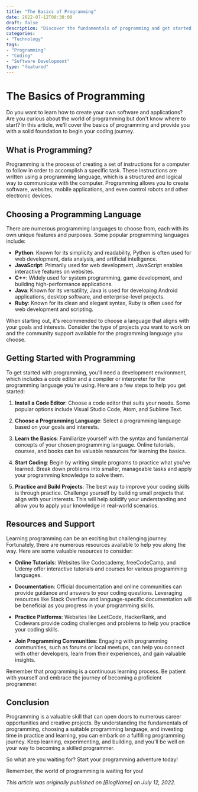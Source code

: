 ```yaml
---
title: "The Basics of Programming"
date: 2022-07-12T08:30:00
draft: false
description: "Discover the fundamentals of programming and get started on your coding journey."
categories:
- "Technology"
tags:
- "Programming"
- "Coding"
- "Software Development"
type: "featured"
---
```


# The Basics of Programming

Do you want to learn how to create your own software and applications? Are you curious about the world of programming but don't know where to start? In this article, we'll cover the basics of programming and provide you with a solid foundation to begin your coding journey.

## What is Programming?

Programming is the process of creating a set of instructions for a computer to follow in order to accomplish a specific task. These instructions are written using a programming language, which is a structured and logical way to communicate with the computer. Programming allows you to create software, websites, mobile applications, and even control robots and other electronic devices.

## Choosing a Programming Language

There are numerous programming languages to choose from, each with its own unique features and purposes. Some popular programming languages include:

- **Python**: Known for its simplicity and readability, Python is often used for web development, data analysis, and artificial intelligence.
- **JavaScript**: Primarily used for web development, JavaScript enables interactive features on websites.
- **C++**: Widely used for system programming, game development, and building high-performance applications.
- **Java**: Known for its versatility, Java is used for developing Android applications, desktop software, and enterprise-level projects.
- **Ruby**: Known for its clean and elegant syntax, Ruby is often used for web development and scripting.

When starting out, it's recommended to choose a language that aligns with your goals and interests. Consider the type of projects you want to work on and the community support available for the programming language you choose.

## Getting Started with Programming

To get started with programming, you'll need a development environment, which includes a code editor and a compiler or interpreter for the programming language you're using. Here are a few steps to help you get started:

1. **Install a Code Editor**: Choose a code editor that suits your needs. Some popular options include Visual Studio Code, Atom, and Sublime Text.

2. **Choose a Programming Language**: Select a programming language based on your goals and interests.

3. **Learn the Basics**: Familiarize yourself with the syntax and fundamental concepts of your chosen programming language. Online tutorials, courses, and books can be valuable resources for learning the basics.

4. **Start Coding**: Begin by writing simple programs to practice what you've learned. Break down problems into smaller, manageable tasks and apply your programming knowledge to solve them.

5. **Practice and Build Projects**: The best way to improve your coding skills is through practice. Challenge yourself by building small projects that align with your interests. This will help solidify your understanding and allow you to apply your knowledge in real-world scenarios.

## Resources and Support

Learning programming can be an exciting but challenging journey. Fortunately, there are numerous resources available to help you along the way. Here are some valuable resources to consider:

- **Online Tutorials**: Websites like Codecademy, freeCodeCamp, and Udemy offer interactive tutorials and courses for various programming languages.

- **Documentation**: Official documentation and online communities can provide guidance and answers to your coding questions. Leveraging resources like Stack Overflow and language-specific documentation will be beneficial as you progress in your programming skills.

- **Practice Platforms**: Websites like LeetCode, HackerRank, and Codewars provide coding challenges and problems to help you practice your coding skills.

- **Join Programming Communities**: Engaging with programming communities, such as forums or local meetups, can help you connect with other developers, learn from their experiences, and gain valuable insights.

Remember that programming is a continuous learning process. Be patient with yourself and embrace the journey of becoming a proficient programmer.

## Conclusion

Programming is a valuable skill that can open doors to numerous career opportunities and creative projects. By understanding the fundamentals of programming, choosing a suitable programming language, and investing time in practice and learning, you can embark on a fulfilling programming journey. Keep learning, experimenting, and building, and you'll be well on your way to becoming a skilled programmer.

So what are you waiting for? Start your programming adventure today!

Remember, the world of programming is waiting for you!

*This article was originally published on [BlogName] on July 12, 2022.*
